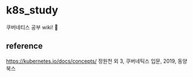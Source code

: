 # k8s_study
쿠버네티스 공부 wiki! :whale:

## reference 
https://kubernetes.io/docs/concepts/
정원천 외 3, 쿠버네틱스 입문, 2019, 동양북스 
